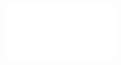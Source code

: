 ![Proposition 21. The Prophecies of the Kingdom, interpreted literally, sustain the expectations and hopes of the pious Jews.](Proposition%2021.%20The%20Prophecies%20of%20the%20Kingdom,%20interpreted%20literally,%20sustain%20the%20expectations%20and%20hopes%20of%20the%20pious%20Jews..md)
